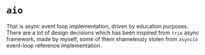 # `aio`

That is async event loop implementation, driven by education purposes. There are
a lot of design decisions which has been inspired from `trio` async framework,
made by myself, some of them shamelessly stolen from `asyncio` event-loop reference
implementation.  
